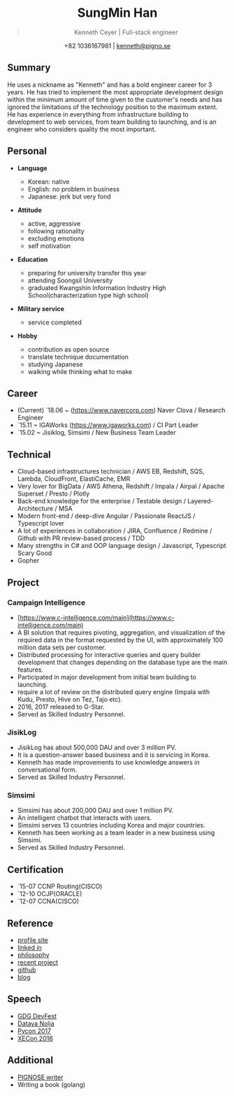 <h1 align="center">SungMin Han</h1>
<blockquote align="center">Kenneth Ceyer | Full-stack engineer</blockquote>
<p align="center">+82 1036167981 | <a href="mailto://kenneth@pigno.se">kenneth@pigno.se</a></p>

## Summary

He uses a nickname as "Kenneth" and has a bold engineer career for 3 years. He has tried to implement the most appropriate development design within the minimum amount of time given to the customer's needs and has ignored the limitations of the technology position to the maximum extent. He has experience in everything from infrastructure building to development to web services, from team building to launching, and is an engineer who considers quality the most important.

## Personal

- **Language**
   - Korean: native
   - English: no problem in business
   - Japanese: jerk but very fond

- **Attitude**
   - active, aggressive
   - following rationality
   - excluding emotions
   - self motivation

- **Education**
   - preparing for university transfer this year 
   - attending Soongsil University 
   - graduated Kwangshin Information Industry High School(characterization type high school)

- **Military service**
   - service completed

- **Hobby**
   - contribution as open source
   - translate technique documentation
   - studying Japanese
   - walking while thinking what to make

## Career

- (Current) `18.06 ~ (https://www.navercorp.com) Naver Clova / Research Engineer
- `15.11 ~ IGAWorks (https://www.igaworks.com) / CI Part Leader
- `15.02 ~ Jisiklog, Simsimi / New Business Team Leader

## Technical

- Cloud-based infrastructures technician / AWS EB, Redshift, SQS, Lambda, CloudFront, ElastiCache, EMR
- Very lover for BigData / AWS Athena, Redshift / Impala / Airpal / Apache Superset / Presto / Plotly
- Back-end knowledge for the enterprise / Testable design / Layered-Architecture / MSA
- Modern front-end / deep-dive Angular / Passionate ReactJS / Typescript lover
- A lot of experiences in collaboration / JIRA, Confluence / Redmine / Github with PR review-based process / TDD
- Many strengths in C# and OOP language design / Javascript, Typescript Scary Good
- Gopher

## Project

### Campaign Intelligence

- [https://www.c-intelligence.com/main](https://www.c-intelligence.com/main)
- A BI solution that requires pivoting, aggregation, and visualization of the required data in the format requested by the UI, with approximately 100 million data sets per customer.
- Distributed processing for interactive queries and query builder development that changes depending on the database type are the main features.
- Participated in major development from initial team building to launching.
- require a lot of review on the distributed query engine (Impala with Kudu, Presto, Hive on Tez, Tajo etc).
- 2016, 2017 released to G-Star.
- Served as Skilled Industry Personnel.

### JisikLog

- JisikLog has about 500,000 DAU and over 3 million PV.
- It is a question-answer based business and it is servicing in Korea.
- Kenneth has made improvements to use knowledge answers in conversational form.
- Served as Skilled Industry Personnel.

### Simsimi

- Simsimi has about 200,000 DAU and over 1 million PV.
- An intelligent chatbot that interacts with users.
- Simsimi serves 13 countries including Korea and major countries.
- Kenneth has been working as a team leader in a new business using Simsimi.
- Served as Skilled Industry Personnel.

## Certification

- `15-07 CCNP Routing(CISCO)
- `12-10 OCJP(ORACLE)
- `12-07 CCNA(CISCO)

## Reference

- [profile site](https://www.pigno.se)
- [linked in](https://www.linkedin.com/in/kenneth-ceyer-768419133/)
- [philosophy](https://www.pigno.se/pignose-principle.html)
- [recent project](https://www.c-intelligence.com/main)
- [github](https://www.github.com/KennethanCeyer)
- [blog](https://blog.pigno.se)

## Speech

- [GDG DevFest](https://www.slideshare.net/KennethCeyer/gdg-devfest-2017-seoul-82177288)
- [Dataya Nolja](https://www.slideshare.net/KennethCeyer/ss-80764533)
- [Pycon 2017](https://www.slideshare.net/KennethCeyer/dealing-with-python-reactively-pycon-korea-2017)
- [XECon 2016](https://www.slideshare.net/KennethCeyer/angularjs-2-version-1-and-reactjs-69546904)

## Additional

- [PIGNOSE writer](https://www.facebook.com/PIGNOSE-1735920843294891/)
- Writing a book (golang)
